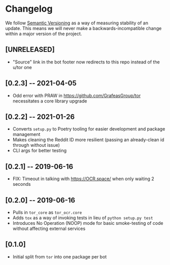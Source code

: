 # Changelog

We follow [Semantic Versioning](http://semver.org/) as a way of measuring stability of an update. This
means we will never make a backwards-incompatible change within a major version of the project.

## [UNRELEASED]

- "Source" link in the bot footer now redirects to this repo instead of the u/tor one

## [0.2.3] -- 2021-04-05

- Odd error with PRAW in https://github.com/GrafeasGroup/tor necessitates a core library upgrade

## [0.2.2] -- 2021-01-26

- Converts `setup.py` to Poetry tooling for easier development and package management
- Makes cleaning the Reddit ID more resilient (passing an already-clean id through without issue)
- CLI args for better testing

## [0.2.1] -- 2019-06-16

- FIX: Timeout in talking with <https://OCR.space/> when only waiting 2 seconds

## [0.2.0] -- 2019-06-16

- Pulls in `tor_core` as `tor_ocr.core`
- Adds `tox` as a way of invoking tests in lieu of `python setup.py test`
- Introduces No Operation (NOOP) mode for basic smoke-testing of code without affecting external services

## [0.1.0]

- Initial split from `tor` into one package per bot
